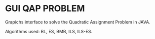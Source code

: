 # GUI QAP PROBLEM

Grapichs interface to solve the Quadratic Assignment Problem in JAVA.

Algorithms used: BL, ES, BMB, ILS, ILS-ES.
